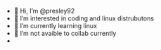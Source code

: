 - 👋 Hi, I’m @presley92
- 👀 I’m interested in coding and linux distrubutons
- 🌱 I’m currently learning linux
- 💞️ I’m not avaible to collab currently
-

<!---
presley92/presley92 is a ✨ special ✨ repository because its `README.md` (this file) appears on your GitHub profile.
You can click the Preview link to take a look at your changes.
--->
